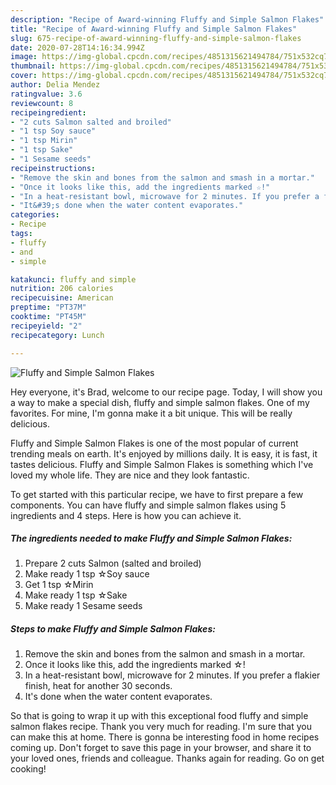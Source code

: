 ```yaml
---
description: "Recipe of Award-winning Fluffy and Simple Salmon Flakes"
title: "Recipe of Award-winning Fluffy and Simple Salmon Flakes"
slug: 675-recipe-of-award-winning-fluffy-and-simple-salmon-flakes
date: 2020-07-28T14:16:34.994Z
image: https://img-global.cpcdn.com/recipes/4851315621494784/751x532cq70/fluffy-and-simple-salmon-flakes-recipe-main-photo.jpg
thumbnail: https://img-global.cpcdn.com/recipes/4851315621494784/751x532cq70/fluffy-and-simple-salmon-flakes-recipe-main-photo.jpg
cover: https://img-global.cpcdn.com/recipes/4851315621494784/751x532cq70/fluffy-and-simple-salmon-flakes-recipe-main-photo.jpg
author: Delia Mendez
ratingvalue: 3.6
reviewcount: 8
recipeingredient:
- "2 cuts Salmon salted and broiled"
- "1 tsp Soy sauce"
- "1 tsp Mirin"
- "1 tsp Sake"
- "1 Sesame seeds"
recipeinstructions:
- "Remove the skin and bones from the salmon and smash in a mortar."
- "Once it looks like this, add the ingredients marked ☆!"
- "In a heat-resistant bowl, microwave for 2 minutes. If you prefer a flakier finish, heat for another 30 seconds."
- "It&#39;s done when the water content evaporates."
categories:
- Recipe
tags:
- fluffy
- and
- simple

katakunci: fluffy and simple 
nutrition: 206 calories
recipecuisine: American
preptime: "PT37M"
cooktime: "PT45M"
recipeyield: "2"
recipecategory: Lunch

---
```



![Fluffy and Simple Salmon Flakes](https://img-global.cpcdn.com/recipes/4851315621494784/751x532cq70/fluffy-and-simple-salmon-flakes-recipe-main-photo.jpg)

Hey everyone, it's Brad, welcome to our recipe page. Today, I will show you a way to make a special dish, fluffy and simple salmon flakes. One of my favorites. For mine, I'm gonna make it a bit unique. This will be really delicious.

Fluffy and Simple Salmon Flakes is one of the most popular of current trending meals on earth. It's enjoyed by millions daily. It is easy, it is fast, it tastes delicious. Fluffy and Simple Salmon Flakes is something which I've loved my whole life. They are nice and they look fantastic.




To get started with this particular recipe, we have to first prepare a few components. You can have fluffy and simple salmon flakes using 5 ingredients and 4 steps. Here is how you can achieve it.

<!--inarticleads1-->

##### The ingredients needed to make Fluffy and Simple Salmon Flakes:

1. Prepare 2 cuts Salmon (salted and broiled)
1. Make ready 1 tsp ☆Soy sauce
1. Get 1 tsp ☆Mirin
1. Make ready 1 tsp ☆Sake
1. Make ready 1 Sesame seeds




<!--inarticleads2-->

##### Steps to make Fluffy and Simple Salmon Flakes:

1. Remove the skin and bones from the salmon and smash in a mortar.
1. Once it looks like this, add the ingredients marked ☆!
1. In a heat-resistant bowl, microwave for 2 minutes. If you prefer a flakier finish, heat for another 30 seconds.
1. It&#39;s done when the water content evaporates.




So that is going to wrap it up with this exceptional food fluffy and simple salmon flakes recipe. Thank you very much for reading. I'm sure that you can make this at home. There is gonna be interesting food in home recipes coming up. Don't forget to save this page in your browser, and share it to your loved ones, friends and colleague. Thanks again for reading. Go on get cooking!
